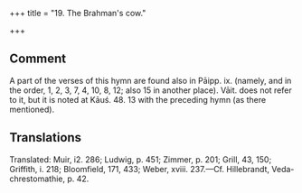 +++
title = "19. The Brahman's cow."

+++
## Comment
A part of the verses of this hymn are found also in Pāipp. ix. (namely, and in the order, 1, 2, 3, 7, 4, 10, 8, 12; also 15 in another place). Vāit. does not refer to it, but it is noted at Kāuś. 48. 13 with the preceding hymn (as there mentioned).


## Translations
Translated: Muir, i2. 286; Ludwig, p. 451; Zimmer, p. 201; Grill, 43, 150; Griffith, i. 218; Bloomfield, 171, 433; Weber, xviii. 237.—Cf. Hillebrandt, Veda-chrestomathie, p. 42.
